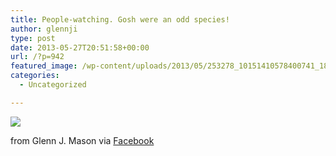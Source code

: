 ```yaml
---
title: People-watching. Gosh were an odd species!
author: glennji
type: post
date: 2013-05-27T20:51:58+00:00
url: /?p=942
featured_image: /wp-content/uploads/2013/05/253278_10151410578400741_1897129680_n.jpg
categories:
  - Uncategorized

---
```

<div>
  <img src='/wp-content/uploads/2013/05/253278_10151410578400741_1897129680_n.jpg' style='max-width:600px;' /></p> 
  
  <div>
    from Glenn J. Mason via <a href="http://www.facebook.com/photo.php?fbid=10151410578400741&#038;set=a.10150907445480741.408542.551785740&#038;type=1">Facebook</a>
  </div>
</div>
